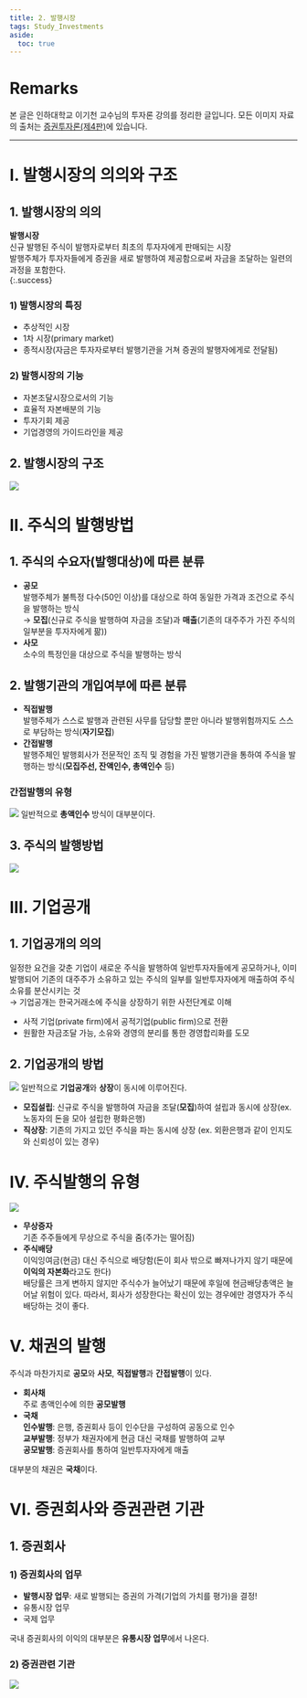 ```yaml
---
title: 2. 발행시장
tags: Study_Investments
aside:
  toc: true
---
```


# Remarks
본 글은 인하대학교 이기천 교수님의 투자론 강의를 정리한 글입니다.
모든 이미지 자료의 출처는 [증권투자론(제4판)](http://www.yulgokbooks.co.kr/shop/book.php?ptype=view&prdcode=1803290076&catcode=11000000&page=1&catcode=11000000)에 있습니다.

<!--more-->

---

# I. 발행시장의 의의와 구조
## 1. 발행시장의 의의

**발행시장**  
신규 발행된 주식이 발행자로부터 최초의 투자자에게 판매되는 시장  
발행주체가 투자자들에게 증권을 새로 발행하여 제공함으로써 자금을 조달하는 일련의 과정을 포함한다.  
{:.success}

### 1) 발행시장의 특징
- 추상적인 시장
- 1차 시장(primary market)
- 종적시장(자금은 투자자로부터 발행기관을 거쳐 증권의 발행자에게로 전달됨)

### 2) 발행시장의 기능
- 자본조달시장으로서의 기능
- 효율적 자본배분의 기능
- 투자기회 제공
- 기업경영의 가이드라인을 제공

## 2. 발행시장의 구조
![](/images/2020-04-02-2/001.jpg)


# II. 주식의 발행방법
## 1. 주식의 수요자(발행대상)에 따른 분류
- **공모**  
발행주체가 불특정 다수(50인 이상)를 대상으로 하여 동일한 가격과 조건으로 주식을 발행하는 방식  
→ **모집**(신규로 주식을 발행하여 자금을 조달)과 **매출**(기존의 대주주가 가진 주식의 일부분을 투자자에게 팖))
- **사모**  
소수의 특정인을 대상으로 주식을 발행하는 방식

## 2. 발행기관의 개입여부에 따른 분류
- **직접발행**  
발행주체가 스스로 발행과 관련된 사무를 담당할 뿐만 아니라 발행위험까지도 스스로 부담하는 방식(**자기모집**)
- **간접발행**  
발행주체인 발행회사가 전문적인 조직 및 경험을 가진 발행기관을 통하여 주식을 발행하는 방식(**모집주선, 잔액인수, 총액인수** 등)

### 간접발행의 유형
![](/images/2020-04-02-2/002.jpg)
일반적으로 **총액인수** 방식이 대부분이다.

## 3. 주식의 발행방법
![](/images/2020-04-02-2/003.jpg)


# III. 기업공개
## 1. 기업공개의 의의
일정한 요건을 갖춘 기업이 새로운 주식을 발행하여 일반투자자들에게 공모하거나, 이미 발행되어 기존의 대주주가 소유하고 있는 주식의 일부를 일반투자자에게 매출하여 주식소유를 분산시키는 것  
→ 기업공개는 한국거래소에 주식을 상장하기 위한 사전단계로 이해

- 사적 기업(private firm)에서 공적기업(public firm)으로 전환
- 원활한 자금조달 가능, 소유와 경영의 분리를 통한 경영합리화를 도모

## 2. 기업공개의 방법
![](/images/2020-04-02-2/004.jpg)
일반적으로 **기업공개**와 **상장**이 동시에 이루어진다.
- **모집설립**: 신규로 주식을 발행하여 자금을 조달(**모집**)하여 설립과 동시에 상장(ex. 노동자의 돈을 모아 설립한 평화은행)
- **직상장**: 기존의 가지고 있던 주식을 파는 동시에 상장 (ex. 외환은행과 같이 인지도와 신뢰성이 있는 경우)


# IV. 주식발행의 유형
![](/images/2020-04-02-2/005.jpg)
- **무상증자**  
기존 주주들에게 무상으로 주식을 줌(주가는 떨어짐)
- **주식배당**  
이익잉여금(현금) 대신 주식으로 배당함(돈이 회사 밖으로 빠져나가지 않기 때문에 **이익의 자본화**라고도 한다)  
배당률은 크게 변하지 않지만 주식수가 늘어났기 때문에 후일에 현금배당총액은 늘어날 위험이 있다. 따라서, 회사가 성장한다는 확신이 있는 경우에만 경영자가 주식배당하는 것이 좋다.


# V. 채권의 발행
주식과 마찬가지로 **공모**와 **사모**, **직접발행**과 **간접발행**이 있다.

- **회사채**  
주로 총액인수에 의한 **공모발행**
- **국채**  
**인수발행**: 은행, 증권회사 등이 인수단을 구성하여 공동으로 인수  
**교부발행**: 정부가 채권자에게 현금 대신 국채를 발행하여 교부  
**공모발행**: 증권회사를 통하여 일반투자자에게 매출

대부분의 채권은 **국채**이다.


# VI. 증권회사와 증권관련 기관
## 1. 증권회사
### 1) 증권회사의 업무
- **발행시장 업무**: 새로 발행되는 증권의 가격(기업의 가치를 평가)을 결정!
- 유통시장 업무
- 국제 업무

국내 증권회사의 이익의 대부분은 **유통시장 업무**에서 나온다.

### 2) 증권관련 기관
![](/images/2020-04-02-2/006.jpg)

